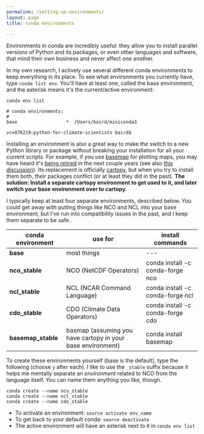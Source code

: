```yaml
---
permalink: /setting-up-environments/
layout: page
title: conda environments

---
```


Environments in conda are incredibly useful:  they allow you to install parallel versions of Python and its packages, or even other languages and software, that mind their own business and never affect one another.

In my own research, I actively use several different conda environments to keep everything in its place.  To see what environments you currently have, type ```conda list env```.  You'll have at least one, called the base environment, and the asterisk means it's the current/active environment:

```
conda env list

# conda environments:
#
base                  *  /Users/baird/miniconda3

vcv076219:python-for-climate-scientists baird$
```

Installing an environment is also a great way to make the switch to a new Python library or package without breaking your installation for all your current scripts.  For example, if you use [basemap][basemap-link] for plotting maps, you may have heard it's [being retired][basemap-sunset] in the next couple years (see also [this discussion][basemap-sunset-forum]).  Its replacement is officially [cartopy][cartopy-link], but when you try to install them both, their packages conflict (or at least they did in the past).  **The solution:  Install a separate cartopy environment to get used to it, and later switch your base environment over to cartopy.**

I typically keep at least four separate environments, described below.  You could get away with putting things like NCO and NCL into your base environment, but I've run into compatibility issues in the past, and I keep them separate to be safe.

|conda environment  |use for      |install commands
|---                |---          |---
|**base**           |most things  |---
|**nco_stable**     |NCO (NetCDF Operators) | conda install -c conda-forge nco
|**ncl_stable**     |NCL (NCAR Command Language) | conda install -c conda-forge ncl
|**cdo_stable**     |CDO (Climate Data Operators) | conda install -c conda-forge cdo
|**basemap_stable** |basmap (assuming you have cartopy in your base environment)  | conda install basemap

To create these environments yourself (base is the default), type the following (choose ```y``` after each).  I like to use the ```_stable``` suffix because it helps me mentally separate an *environment* related to NCO from the language itself.  You can name them anything you like, though.
```
conda create --name nco_stable
conda create --name ncl_stable
conda create --name cdo_stable
```

* To activate an environment: ```source activate env_name```
* To get back to your default conda:  ```source deactivate```
* The active environment will have an asterisk next to it in ```conda env list```

[basemap-link]: https://matplotlib.org/basemap/
[basemap-sunset]: https://matplotlib.org/basemap/users/intro.html
[basemap-sunset-forum]: https://github.com/SciTools/cartopy/issues/920
[cartopy-link]: https://scitools.org.uk/cartopy/
